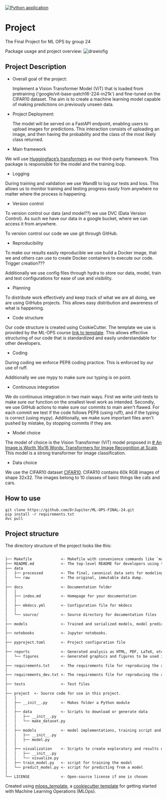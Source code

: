 [![Python application](https://github.com/DrJupiter/ML-OPS-FINAL-24/actions/workflows/python-app.yml/badge.svg?branch=main)](https://github.com/DrJupiter/ML-OPS-FINAL-24/actions/workflows/python-app.yml)
# Project

The Final Project for ML OPS by group 24

Package usage and project overview:
![drawiofig](figures/draw_io_total_fig_3.png)
## Project Description

- Overall goal of the project:

  Implement a Vision Transformer Model (ViT) that is loaded from pretraining ('google/vit-base-patch16-224-in21k') and fine-tuned on the CIFAR10 dataset. The aim is to create a machine learning model capable of making predictions on previously unseen data.

- Project Deployment:

  The model will be served on a FastAPI endpoint, enabling users to upload images for predictions.
This interaction consists of uploading an image, and then having the probability and the class of the most likely class returned.

- Main framework

We will use [Huggingface’s transformers](https://huggingface.co/docs/transformers/index) as our third-party framework. This package is responsible for the model and the training loop.

- Logging

During training and validation we use WandB to log our tests and loss.
This allows us to monitor training and testing progress easily from anywhere no matter where the process is happening.

- Version control

To version control our data (and model??) we use DVC (Data Version Control).
As such we have our data in a google bucket, where we can access it from anywhere.

To version control our code we use git through GitHub.

- Reproducibility

To make our results easily reproducible we use build a Docker image, that we and others can use to create Docker containers to execute our code.
Trigger creation???

Additionally we use config files through hydra to store our data, model, train and test configurations for ease of use and visibility.

- Planning

To distribute work effectively and keep track of what we are all doing, we are using GitHubs projects.
This allows easy distribution and awareness of what is happening.

- Code structure

Our code structure is created using CookieCutter.
The template we use is provided by the ML-OPS course [link to template](https://github.com/SkafteNicki/mlops_template).
This allows effective structuring of our code that is standardized and easily understandable for other developers.

- Coding

During coding we enforce PEP8 coding practice.
This is enforced by our use of ruff.

Additionally we use mypy to make sure our typing is on point.

- Continuous integration

We do continuous integration in two main ways.
First we write unit-tests to make sure our function on the smallest level work as intended.
Secondly, we use GitHub actions to make sure our commits to main aren't flawed.
For each commit we test if the code follows PEP8 (using ruff), and if the typing is correct (using mypy).
Additionally, we make sure important files aren't pushed by mistake, by stopping commits if they are.

- Model choice

The model of choice is the Vision Transformer (ViT) model proposed in [# An Image is Worth 16x16 Words: Transformers for Image Recognition at Scale](https://arxiv.org/abs/2010.11929).
This model is a strong transformer for image classification.

- Data choice

We use the CIFAR10 dataset [CIFAR10](https://paperswithcode.com/dataset/cifar-10).
CIFAR10 contains 60k RGB images of shape 32x32.
The images belong to 10 classes of basic things like cats and cars.


## How to use
    git clone https://github.com/DrJupiter/ML-OPS-FINAL-24.git
    pip install -r requirements.txt
    dvc pull

## Project structure

The directory structure of the project looks like this:

```txt

├── Makefile             <- Makefile with convenience commands like `make data` or `make train`
├── README.md            <- The top-level README for developers using this project.
├── data
│   ├── processed        <- The final, canonical data sets for modeling.
│   └── raw              <- The original, immutable data dump.
│
├── docs                 <- Documentation folder
│   │
│   ├── index.md         <- Homepage for your documentation
│   │
│   ├── mkdocs.yml       <- Configuration file for mkdocs
│   │
│   └── source/          <- Source directory for documentation files
│
├── models               <- Trained and serialized models, model predictions, or model summaries
│
├── notebooks            <- Jupyter notebooks.
│
├── pyproject.toml       <- Project configuration file
│
├── reports              <- Generated analysis as HTML, PDF, LaTeX, etc.
│   └── figures          <- Generated graphics and figures to be used in reporting
│
├── requirements.txt     <- The requirements file for reproducing the analysis environment
|
├── requirements_dev.txt <- The requirements file for reproducing the analysis environment
│
├── tests                <- Test files
│
├── project  <- Source code for use in this project.
│   │
│   ├── __init__.py      <- Makes folder a Python module
│   │
│   ├── data             <- Scripts to download or generate data
│   │   ├── __init__.py
│   │   └── make_dataset.py
│   │
│   ├── models           <- model implementations, training script and prediction script
│   │   ├── __init__.py
│   │   ├── model.py
│   │
│   ├── visualization    <- Scripts to create exploratory and results oriented visualizations
│   │   ├── __init__.py
│   │   └── visualize.py
│   ├── train_model.py   <- script for training the model
│   └── predict_model.py <- script for predicting from a model
│
└── LICENSE              <- Open-source license if one is chosen
```

Created using [mlops_template](https://github.com/SkafteNicki/mlops_template),
a [cookiecutter template](https://github.com/cookiecutter/cookiecutter) for getting
started with Machine Learning Operations (MLOps).


<!--
# ML-OPS-FINAL-24


# OUTDATED

## Original Project Description

- Overall goal of the project:

Implement an autoencoder on MNIST to generate images and make the training of it reproducible. We want an end-point API that allows a user to query for images. Furthermore, we want to use state-of-the-art continuous integration and continuous delivery pipelines to mimic the production requirements seen in real-world scenarios.

 -   What framework will you use and do you intend to include the framework in your project?

We will use ([Huggingface’s diffusers](https://github.com/huggingface/diffusers)) as our third-party framework. To speed up writing the training loop we will use the ([composers library](https://github.com/mosaicml/composer)). We will log our experiments in WandB.
To ensure reproducibility we will utilize the power docker to ensure software and operating system reproducibility. We will use DVC for data version control. Our projects will be configured with Python data classes. We will use Github to version control our code. Our model will be saved on hugging face.
In terms of project deployment, we will be using the FastAPI framework to serve an endpoint API that can be used for model inference by the end user. We use google cloud as our service provider.
We use a Cookiecutter template to structure our GitHub code. The template we use is provided by the ML-OPS course [link to template](https://github.com/SkafteNicki/mlops_template). This allows effective structuring of our code that is standardized and easily understandable for other developers. We use [ruff](https://github.com/astral-sh/ruff) to format our python code.

- What data are you going to run on (initially, may change)

We are going to train our model on the MNIST dataset which is a dataset of approximately 70 thousand handwritten images of the numbers 0-9. The MNIST pictures are 28 by 28 grayscale images.

- What models do you expect to use

We expect to use an autoencoder written in the third-party extension of Pytorch named Diffusers (developed by Huggingface).
We choose this framework because of prior experience with it, its good performance, and high maintenance.
More specifically we choose to work with Tiny AutoEncoder originally implemented for Stable Diffusion (TAESD). Tiny AutoEncoder was introduced in ([madebyollin/taesd](https://github.com/madebyollin/taesd)) by Ollin Boer Bohan.
-->
